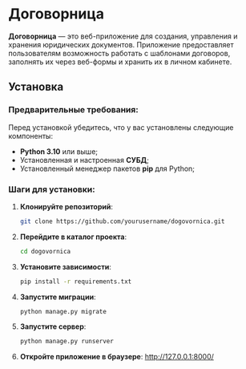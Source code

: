 # Договорница

**Договорница** — это веб-приложение для создания, управления и хранения юридических документов. Приложение предоставляет пользователям возможность работать с шаблонами договоров, заполнять их через веб-формы и хранить их в личном кабинете.

## Установка

### Предварительные требования:
Перед установкой убедитесь, что у вас установлены следующие компоненты:
- **Python 3.10** или выше;
- Установленная и настроенная **СУБД**;
- Установленный менеджер пакетов **pip** для Python;

### Шаги для установки:
1. **Клонируйте репозиторий**:
   ```bash
   git clone https://github.com/yourusername/dogovornica.git
2. **Перейдите в каталог проекта**:
   ```bash
   cd dogovornica
3. **Установите зависимости**:
   ```bash
   pip install -r requirements.txt
4. **Запустите миграции**:
   ```bash
   python manage.py migrate
5. **Запустите сервер**:
   ```bash
   python manage.py runserver
6. **Откройте приложение в браузере**:
http://127.0.0.1:8000/

